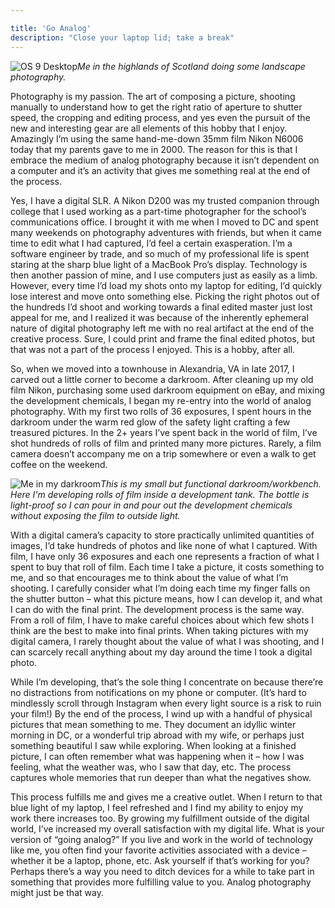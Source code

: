 ```yaml
---

title: 'Go Analog'
description: "Close your laptop lid; take a break"
---
```


![OS 9 Desktop](/images/scotland.jpg)*Me in the highlands of Scotland doing some landscape photography.*

Photography is my passion. The art of composing a picture, shooting manually to understand how to get the right ratio of aperture to shutter speed, the cropping and editing process, and yes even the pursuit of the new and interesting gear are all elements of this hobby that I enjoy. Amazingly I’m using the same hand-me-down 35mm film Nikon N6006 today that my parents gave to me in 2000. The reason for this is that I embrace the medium of analog photography because it isn’t dependent on a computer and it’s an activity that gives me something real at the end of the process.

Yes, I have a digital SLR. A Nikon D200 was my trusted companion through college that I used working as a part-time photographer for the school’s communications office. I brought it with me when I moved to DC and spent many weekends on photography adventures with friends, but when it came time to edit what I had captured, I’d feel a certain exasperation. I’m a software engineer by trade, and so much of my professional life is spent staring at the sharp blue light of a MacBook Pro’s display. Technology is then another passion of mine, and I use computers just as easily as a limb. However, every time I’d load my shots onto my laptop for editing, I’d quickly lose interest and move onto something else. Picking the right photos out of the hundreds I’d shoot and working towards a final edited master just lost appeal for me, and I realized it was because of the inherently ephemeral nature of digital photography left me with no real artifact at the end of the creative process. Sure, I could print and frame the final edited photos, but that was not a part of the process I enjoyed. This is a hobby, after all.

So, when we moved into a townhouse in Alexandria, VA in late 2017, I carved out a little corner to become a darkroom. After cleaning up my old film Nikon, purchasing some used darkroom equipment on eBay, and mixing the development chemicals, I began my re-entry into the world of analog photography. With my first two rolls of 36 exposures, I spent hours in the darkroom under the warm red glow of the safety light crafting a few treasured pictures. In the 2+ years I’ve spent back in the world of film, I’ve shot hundreds of rolls of film and printed many more pictures. Rarely, a film camera doesn’t accompany me on a trip somewhere or even a walk to get coffee on the weekend.

![Me in my darkroom](/images/darkroom.jpg)*This is my small but functional darkroom/workbench. Here I'm developing rolls of film inside a development tank. The bottle is light-proof so I can pour in and pour out the development chemicals without exposing the film to outside light.*

With a digital camera’s capacity to store practically unlimited quantities of images, I’d take hundreds of photos and like none of what I captured. With film, I have only 36 exposures and each one represents a fraction of what I spent to buy that roll of film. Each time I take a picture, it costs something to me, and so that encourages me to think about the value of what I’m shooting. I carefully consider what I’m doing each time my finger falls on the shutter button – what this picture means, how I can develop it, and what I can do with the final print. The development process is the same way. From a roll of film, I have to make careful choices about which few shots I think are the best to make into final prints. When taking pictures with my digital camera, I rarely thought about the value of what I was shooting, and I can scarcely recall anything about my day around the time I took a digital photo.

While I’m developing, that’s the sole thing I concentrate on because there’re no distractions from notifications on my phone or computer. (It’s hard to mindlessly scroll through Instagram when every light source is a risk to ruin your film!) By the end of the process, I wind up with a handful of physical pictures that mean something to me. They document an idyllic winter morning in DC, or a wonderful trip abroad with my wife, or perhaps just something beautiful I saw while exploring. When looking at a finished picture, I can often remember what was happening when it – how I was feeling, what the weather was, who I saw that day, etc. The process captures whole memories that run deeper than what the negatives show.

This process fulfills me and gives me a creative outlet. When I return to that blue light of my laptop, I feel refreshed and I find my ability to enjoy my work there increases too. By growing my fulfillment outside of the digital world, I’ve increased my overall satisfaction with my digital life. What is your version of “going analog?” If you live and work in the world of technology like me, you often find your favorite activities associated with a device – whether it be a laptop, phone, etc. Ask yourself if that’s working for you? Perhaps there’s a way you need to ditch devices for a while to take part in something that provides more fulfilling value to you. Analog photography might just be that way.
